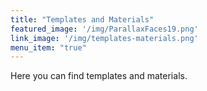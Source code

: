 ```yaml
---
title: "Templates and Materials"
featured_image: '/img/ParallaxFaces19.png'
link_image: '/img/templates-materials.png'
menu_item: "true"
---
```

Here you can find templates and materials.

